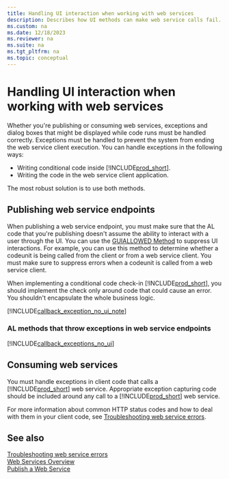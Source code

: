 ```yaml
---
title: Handling UI interaction when working with web services
description: Describes how UI methods can make web service calls fail. 
ms.custom: na
ms.date: 12/18/2023
ms.reviewer: na
ms.suite: na
ms.tgt_pltfrm: na
ms.topic: conceptual
---
```


# Handling UI interaction when working with web services

Whether you're publishing or consuming web services, exceptions and dialog boxes that might be displayed while code runs must be handled correctly. Exceptions must be handled to prevent the system from ending the web service client execution. You can handle exceptions in the following ways:  
  
- Writing conditional code inside [!INCLUDE[prod_short](../developer/includes/prod_short.md)].  
- Writing the code in the web service client application.  

The most robust solution is to use both methods.  
  
## Publishing web service endpoints

When publishing a web service endpoint, you must make sure that the AL code that you're publishing doesn't assume the ability to interact with a user through the UI. You can use the [GUIALLOWED Method](../developer/methods-auto/library.md) to suppress UI interactions. For example, you can use this method to determine whether a codeunit is being called from the client or from a web service client. You must make sure to suppress errors when a codeunit is called from a web service client.  
  
When implementing a conditional code check-in [!INCLUDE[prod_short](../developer/includes/prod_short.md)], you should implement the check only around code that could cause an error. You shouldn't encapsulate the whole business logic.  

[!INCLUDE[callback_exception_no_ui_note](../includes/include-callback-exception-no-ui-note.md)]

### AL methods that throw exceptions in web service endpoints

[!INCLUDE[callback_exceptions_no_ui](../includes/include-callback-exceptions-no-ui.md)]

## Consuming web services  

You must handle exceptions in client code that calls a [!INCLUDE[prod_short](../developer/includes/prod_short.md)] web service. Appropriate exception capturing code should be included around any call to a [!INCLUDE[prod_short](../developer/includes/prod_short.md)] web service. 

For more information about common HTTP status codes and how to deal with them in your client code, see [Troubleshooting web service errors](./web-service-troubleshooting.md).
  
## See also

[Troubleshooting web service errors](web-service-troubleshooting.md)   
[Web Services Overview](web-services.md)   
[Publish a Web Service](publish-web-service.md)  